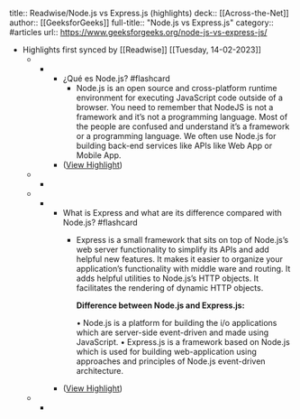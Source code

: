 title:: Readwise/Node.js vs Express.js (highlights)
deck:: [[Across-the-Net]]
author:: [[GeeksforGeeks]]
full-title:: "Node.js vs Express.js"
category:: #articles
url:: https://www.geeksforgeeks.org/node-js-vs-express-js/

- Highlights first synced by [[Readwise]] [[Tuesday, 14-02-2023]]
	- -
		- ¿Qué es Node.js? #flashcard
			- Node.js is an open source and cross-platform runtime environment for executing JavaScript code outside of a browser. You need to remember that NodeJS is not a framework and it’s not a programming language. Most of the people are confused and understand it’s a framework or a programming language. We often use Node.js for building back-end services like APIs like Web App or Mobile App.
		- ([View Highlight](https://read.readwise.io/read/01gs7vhc6p5js4188t3kejg76j))
	- -
	- -
		- What is Express and what are its difference compared with Node.js? #flashcard
			- Express is a small framework that sits on top of Node.js’s web server functionality to simplify its APIs and add helpful new features. It makes it easier to organize your application’s functionality with middle ware and routing. It adds helpful utilities to Node.js’s HTTP objects. It facilitates the rendering of dynamic HTTP objects.
			  
			  **Difference between Node.js and Express.js:**
			  
			  •   Node.js is a platform for building the i/o applications which are server-side event-driven and made using JavaScript.
			  •   Express.js is a framework based on Node.js which is used for building web-application using approaches and principles of Node.js event-driven architecture.
		- ([View Highlight](https://read.readwise.io/read/01gs7vr7686cqr0fd374tjn1hn))
	- -